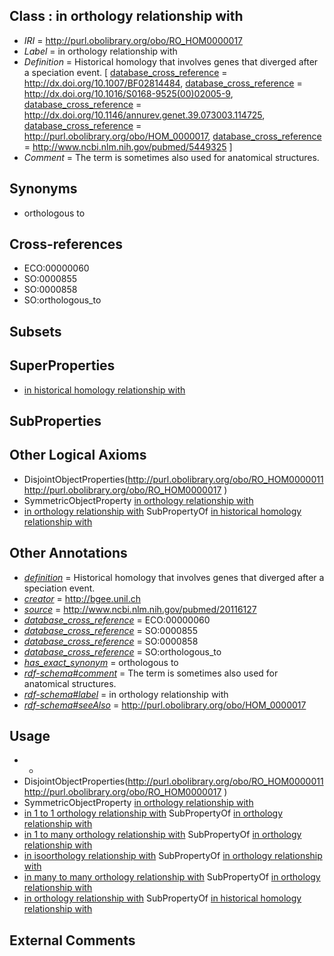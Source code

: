 
## Class : in orthology relationship with

 * *IRI* = http://purl.obolibrary.org/obo/RO_HOM0000017
 * *Label* = in orthology relationship with
 * *Definition* = Historical homology that involves genes that diverged after a speciation event. [ [database_cross_reference](../../ef/oboInOwl#hasDbXref.md) = http://dx.doi.org/10.1007/BF02814484, [database_cross_reference](../../ef/oboInOwl#hasDbXref.md) = http://dx.doi.org/10.1016/S0168-9525(00)02005-9, [database_cross_reference](../../ef/oboInOwl#hasDbXref.md) = http://dx.doi.org/10.1146/annurev.genet.39.073003.114725, [database_cross_reference](../../ef/oboInOwl#hasDbXref.md) = http://purl.obolibrary.org/obo/HOM_0000017, [database_cross_reference](../../ef/oboInOwl#hasDbXref.md) = http://www.ncbi.nlm.nih.gov/pubmed/5449325 ]
 * *Comment* = The term is sometimes also used for anatomical structures.

## Synonyms

 * orthologous to

## Cross-references

 * ECO:00000060
 * SO:0000855
 * SO:0000858
 * SO:orthologous_to

## Subsets


## SuperProperties

 * [in historical homology relationship with](../../RO/07/RO_HOM0000007.md)

## SubProperties


## Other Logical Axioms

 * DisjointObjectProperties(<http://purl.obolibrary.org/obo/RO_HOM0000011> <http://purl.obolibrary.org/obo/RO_HOM0000017> )
 * SymmetricObjectProperty [in orthology relationship with](../../RO/17/RO_HOM0000017.md)
 * [in orthology relationship with](../../RO/17/RO_HOM0000017.md) SubPropertyOf [in historical homology relationship with](../../RO/07/RO_HOM0000007.md)

## Other Annotations

 * *[definition](../../IAO/15/IAO_0000115.md)* = Historical homology that involves genes that diverged after a speciation event.
 * *[creator](../../or/creator.md)* = http://bgee.unil.ch
 * *[source](../../ce/source.md)* = http://www.ncbi.nlm.nih.gov/pubmed/20116127
 * *[database_cross_reference](../../ef/oboInOwl#hasDbXref.md)* = ECO:00000060
 * *[database_cross_reference](../../ef/oboInOwl#hasDbXref.md)* = SO:0000855
 * *[database_cross_reference](../../ef/oboInOwl#hasDbXref.md)* = SO:0000858
 * *[database_cross_reference](../../ef/oboInOwl#hasDbXref.md)* = SO:orthologous_to
 * *[has_exact_synonym](../../ym/oboInOwl#hasExactSynonym.md)* = orthologous to
 * *[rdf-schema#comment](../../nt/rdf-schema#comment.md)* = The term is sometimes also used for anatomical structures.
 * *[rdf-schema#label](../../el/rdf-schema#label.md)* = in orthology relationship with
 * *[rdf-schema#seeAlso](../../so/rdf-schema#seeAlso.md)* = http://purl.obolibrary.org/obo/HOM_0000017

## Usage

 * -
 * DisjointObjectProperties(<http://purl.obolibrary.org/obo/RO_HOM0000011> <http://purl.obolibrary.org/obo/RO_HOM0000017> )
 * SymmetricObjectProperty [in orthology relationship with](../../RO/17/RO_HOM0000017.md)
 * [in 1 to 1 orthology relationship with](../../RO/20/RO_HOM0000020.md) SubPropertyOf [in orthology relationship with](../../RO/17/RO_HOM0000017.md)
 * [in 1 to many orthology relationship with](../../RO/34/RO_HOM0000034.md) SubPropertyOf [in orthology relationship with](../../RO/17/RO_HOM0000017.md)
 * [in isoorthology relationship with](../../RO/54/RO_HOM0000054.md) SubPropertyOf [in orthology relationship with](../../RO/17/RO_HOM0000017.md)
 * [in many to many orthology relationship with](../../RO/48/RO_HOM0000048.md) SubPropertyOf [in orthology relationship with](../../RO/17/RO_HOM0000017.md)
 * [in orthology relationship with](../../RO/17/RO_HOM0000017.md) SubPropertyOf [in historical homology relationship with](../../RO/07/RO_HOM0000007.md)

## External Comments

